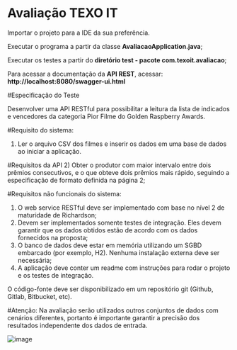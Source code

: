 # Avaliação TEXO IT

Importar o projeto para a IDE da sua preferência. 

Executar o programa a partir da classe <b>AvaliacaoApplication.java</b>;

Executar os testes a partir do <b>diretório test - pacote com.texoit.avaliacao</b>;

Para acessar a documentação da <b>API REST</b>, acessar: <b>http://localhost:8080/swagger-ui.html </b>

#Especificação do Teste

Desenvolver uma API RESTful para possibilitar a leitura da lista de indicados e vencedores
da categoria Pior Filme do Golden Raspberry Awards.

#Requisito do sistema:
1) Ler o arquivo CSV dos filmes e inserir os dados em uma base de dados ao iniciar a
   aplicação.

#Requisitos da API
2) Obter o produtor com maior intervalo entre dois prêmios consecutivos, e o que
obteve dois prêmios mais rápido, seguindo a especificação de formato definida na
página 2;

#Requisitos não funcionais do sistema:

1) O web service RESTful deve ser implementado com base no nível 2 de maturidade
   de Richardson;
2) Devem ser implementados somente testes de integração. Eles devem garantir que
   os dados obtidos estão de acordo com os dados fornecidos na proposta;
3) O banco de dados deve estar em memória utilizando um SGBD embarcado (por
   exemplo, H2). Nenhuma instalação externa deve ser necessária;
4) A aplicação deve conter um readme com instruções para rodar o projeto e os
   testes de integração.

O código-fonte deve ser disponibilizado em um repositório git (Github, Gitlab, Bitbucket,
etc).

#Atenção: Na avaliação serão utilizados outros conjuntos de dados com cenários diferentes, portanto é importante garantir a precisão dos resultados independente dos dados de entrada.

![image](https://user-images.githubusercontent.com/11754255/138574124-2b2f005e-e153-4768-99cf-6944699eb2a8.png)
